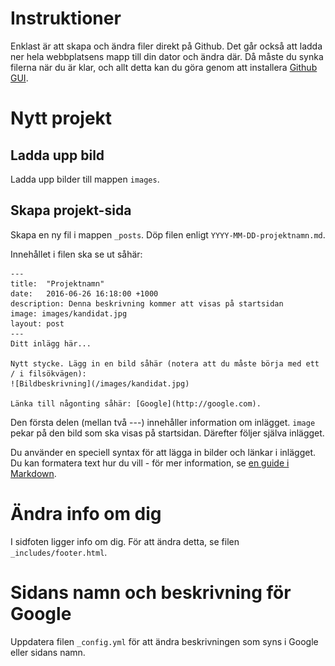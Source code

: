Instruktioner
===

Enklast är att skapa och ändra filer direkt på Github. Det går också att ladda ner hela webbplatsens mapp till din dator och ändra där. Då måste du synka filerna när du är klar, och allt detta kan du göra genom att installera [Github GUI](https://desktop.github.com/).

# Nytt projekt
## Ladda upp bild
Ladda upp bilder till mappen `images`.

## Skapa projekt-sida
Skapa en ny fil i mappen `_posts`. Döp filen enligt `YYYY-MM-DD-projektnamn.md`.

Innehållet i filen ska se ut såhär:

    ---
	title:  "Projektnamn"
	date:   2016-06-26 16:18:00 +1000
	description: Denna beskrivning kommer att visas på startsidan
	image: images/kandidat.jpg
	layout: post
	---
	Ditt inlägg här...

	Nytt stycke. Lägg in en bild såhär (notera att du måste börja med ett / i filsökvägen):
	![Bildbeskrivning](/images/kandidat.jpg)

	Länka till någonting såhär: [Google](http://google.com).

Den första delen (mellan två ---) innehåller information om inlägget. `image` pekar på den bild som ska visas på startsidan.
Därefter följer själva inlägget.

Du använder en speciell syntax för att lägga in bilder och länkar i inlägget. Du kan formatera text hur du vill - för mer information, se [en guide i Markdown](https://guides.github.com/features/mastering-markdown/).

# Ändra info om dig
I sidfoten ligger info om dig. För att ändra detta, se filen `_includes/footer.html`.

# Sidans namn och beskrivning för Google
Uppdatera filen `_config.yml` för att ändra beskrivningen som syns i Google eller sidans namn.